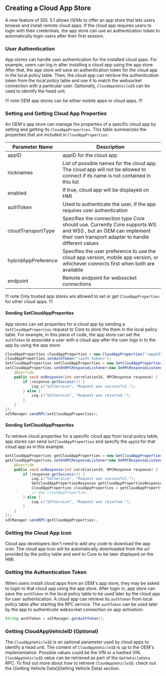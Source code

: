 ## Creating a Cloud App Store
A new feature of SDL 5.1 allows OEMs to offer an app store that lets users browse and install remote cloud apps. If the cloud app requires users to login with their credentials, the app store can use an authentication token to automatically login users after their first session.

### User Authentication
App stores can handle user authentication for the installed cloud apps. For example, users can log in after installing a cloud app using the app store. After that, the app store will save an authentication token for the cloud app in the local policy table. Then, the cloud app can retrieve the authentication token from the local policy table and use it to match the websocket connection with a particular user. Optionally, `CloudAppVehicleID` can be used to identify the head unit.

!!! note
OEM app stores can be either mobile apps or cloud apps.
!!!

### Setting and Getting Cloud App Properties 
An OEM's app store can manage the properties of a specific cloud app by setting and getting its `CloudAppProperties`. This table summarizes the properties that are included in `CloudAppProperties`:

| Parameter Name  |  Description |
| ------------- | ------------- |
| appID | appID for the cloud app |
| nicknames | List of possible names for the cloud app. The cloud app will not be allowed to connect if its name is not contained in this list |
| enabled | If true, cloud app will be displayed on HMI |
| authToken | Used to authenticate the user, if the app requires user authentication |
| cloudTransportType | Specifies the connection type Core should use. Currently Core supports WS and WSS , but an OEM can implement their own transport adapter to handle different values |
| hybridAppPreference | Specifies the user preference to use the cloud app version, mobile app version, or whichever connects first when both are available |
| endpoint | Remote endpoint for websocket connections |

!!! note
Only trusted app stores are allowed to set or get `CloudAppProperties` for other cloud apps.
!!!

#### Sending SetCloudAppProperties
App stores can set properties for a cloud app by sending a `SetCloudAppProperties` request to Core to store the them in the local policy table. For example, in this piece of code, the app store can set the `authToken` to associate a user with a cloud app after the user logs in to the app by using the app store:

```java
CloudAppProperties cloudAppProperties = new CloudAppProperties("<appId>");
cloudAppProperties.setAuthToken("<auth token>");
SetCloudAppProperties setCloudAppProperties = new SetCloudAppProperties(cloudAppProperties);
setCloudAppProperties.setOnRPCResponseListener(new OnRPCResponseListener() {
    @Override
    public void onResponse(int correlationId, RPCResponse response) {
        if (response.getSuccess()) {
            Log.i("SdlService", "Request was successful.");
        } else {
            Log.i("SdlService", "Request was rejected.");
        }
    }
});
sdlManager.sendRPC(setCloudAppProperties);
```

#### Sending SetCloudAppProperties
To retrieve cloud properties for a specific cloud app from local policy table, app stores can send `GetCloudAppProperties` and specify the `appId` for that cloud app as in this example:

```java
GetCloudAppProperties getCloudAppProperties = new GetCloudAppProperties("<appId>");
getCloudAppProperties.setOnRPCResponseListener(new OnRPCResponseListener() {
    @Override
    public void onResponse(int correlationId, RPCResponse response) {
        if (response.getSuccess()) {
            Log.i("SdlService", "Request was successful.");
            GetCloudAppPropertiesResponse getCloudAppPropertiesResponse = (GetCloudAppPropertiesResponse) response;
            CloudAppProperties cloudAppProperties = getCloudAppPropertiesResponse.getCloudAppProperties();
            // Use cloudAppProperties
        } else {
            Log.i("SdlService", "Request was rejected.");
        }
    }
});
sdlManager.sendRPC(getCloudAppProperties);
```

### Getting the Cloud App Icon
Cloud app developers don't need to add any code to download the app icon. The cloud app icon will be automatically downloaded from the url provided by the policy table and sent to Core to be later displayed on the  HMI.

### Getting the Authentication Token
When users install cloud apps from an OEM's app store, they may be asked to login to that cloud app using the app store. After login in, app store can save the `authToken` in the local policy table to be used later by the cloud app for user authentication. 
A cloud app can retrieve its `authToken` from local policy table after starting the RPC service. The `authToken` can be used later by the app to authenticate websocket connection on app activation:

```java
String authToken = sdlManager.getAuthToken();
```

### Getting CloudAppVehicleID (Optional)
The `CloudAppVehicleID` is an optional parameter used by cloud apps to identify a head unit. The content of `CloudAppVehicleID` is up to the OEM's implementation. Possible values could be the VIN or a hashed VIN. 
`CloudAppVehicleID` value can be retrieved as part of the `GetVehicleData` RPC.  To find out more about how to retrieve `CloudAppVehicleID`, check out the  [Getting Vehicle Data](Getting Vehicle Data) section.
